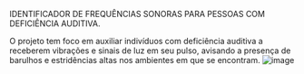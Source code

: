 IDENTIFICADOR DE FREQUÊNCIAS SONORAS PARA PESSOAS COM DEFICIÊNCIA AUDITIVA.

O projeto tem foco em auxiliar indivíduos com deficiência auditiva a receberem vibrações e sinais de luz em seu pulso, avisando a presença de barulhos e estridências altas nos ambientes em que se encontram. 
![image](https://github.com/user-attachments/assets/ab15746f-9f02-4f77-b962-c8aa0bdf8708)

